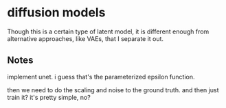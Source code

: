 # diffusion models

Though this is a certain type of latent model, it is different enough from alternative approaches, like VAEs,
that I separate it out.


## Notes

implement unet. i guess that's the parameterized epsilon function.

then we need to do the scaling and noise to the ground truth.
and then just train it? it's pretty simple, no?


